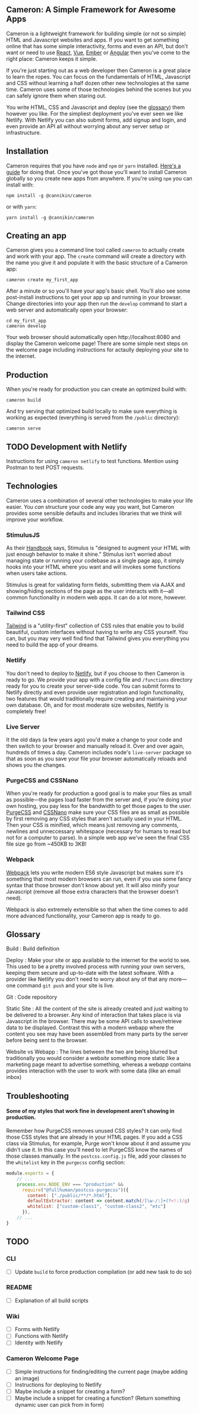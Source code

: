 ## Cameron: A Simple Framework for Awesome Apps

Cameron is a lightweight framework for building simple (or not so simple) HTML and Javascript websites and apps. If you want to get something online that has some simple interactivity, forms and even an API, but don't want or need to use [React](https://reactjs.org/), [Vue](https://vuejs.org/), [Ember](https://emberjs.com/) or [Angular](https://angular.io/) then you've come to the right place: Cameron keeps it simple.

If you're just starting out as a web developer then Cameron is a great place to learn the ropes. You can focus on the fundamentals of HTML, Javascript and CSS without learning a half dozen other new technologies at the same time. Cameron uses some of those technologies behind the scenes but you can safely ignore them when staring out.

You write HTML, CSS and Javascript and deploy (see the [glossary](#glossary)) them however you like. For the simpliest deployment you've ever seen we like Netlify. With Netlify you can also submit forms, add signup and login, and even provide an API all without worrying about any server setup or infrastructure.

## Installation

Cameron requires that you have `node` and `npm` or `yarn` installed. [Here's a guide]() for doing that. Once you've got those you'll want to install Cameron globally so you create new apps from anywhere. If you're using `npm` you can install with:

    npm install -g @cannikin/cameron

or with `yarn`:

    yarn install -g @cannikin/cameron

## Creating an app

Cameron gives you a command line tool called `cameron` to actually create and work with your app. The `create` command will create a directory with the name you give it and populate it with the basic structure of a Cameron app:

    cameron create my_first_app

After a minute or so you'll have your app's basic shell. You'll also see some post-install instructions to get your app up and running in your browser. Change directories into your app then run the `develop` command to start a web server and automatically open your browser:

    cd my_first_app
    cameron develop

Your web browser should automatically open http://localhost:8080 and display the Cameron welcome page! There are some simple next steps on the welcome page including instructions for actaully deploying your site to the internet.

## Production

When you're ready for production you can create an optimized build with:

    cameron build

And try serving that optimized build locally to make sure everything is working as expected (everything is served from the `/public` directory):

    cameron serve

## TODO Development with Netlify

Instructions for using `cameron netlify` to test functions. Mention using Postman to test POST requests.

## Technologies

Cameron uses a combination of several other technologies to make your life easier. You *can* structure your code any way you want, but Cameron provides some sensible defaults and includes libraries that we think will improve your workflow.

### StimulusJS

As their [Handbook](https://stimulusjs.org) says, Stimulus is "designed to augment your HTML with just enough behavior to make it shine." Stimulus isn't worried about managing state or running your codebase as a single page app, it simply hooks into your HTML where you want and will invokes some functions when users take actions.

Stimulus is great for validating form fields, submitting them via AJAX and showing/hiding sections of the page as the user interacts with it—all common functionality in modern web apps. It can do a lot more, however.

### Tailwind CSS

[Tailwind](https://tailwindcss.com) is a "utility-first" collection of CSS rules that enable you to build beautiful, custom interfaces without having to write any CSS yourself. You can, but you may very well find find that Tailwind gives you everything you need to build the app of your dreams.

### Netlify

You don't need to deploy to [Netlify](https://netlify.com), but if you choose to then Cameron is ready to go. We provide your app with a config file and `/functions` directory ready for you to create your server-side code. You can submit forms to Netlify directly and even provide user registration and login functionality, two features that would traditionally require creating and maintaining your own database. Oh, and for most moderate size websites, Netlify is completely free!

### Live Server

It the old days (a few years ago) you'd make a change to your code and then switch to your browser and manually reload it. Over and over again, hundreds of times a day. Cameron includes node's `live-server` package so that as soon as you save your file your browser automatically reloads and shows you the changes.

### PurgeCSS and CSSNano

When you're ready for production a good goal is to make your files as small as possible—the pages load faster from the server and, if you're doing your own hosting, you pay less for the bandwidth to get those pages to the user. [PurgeCSS]() and [CSSNano]() make sure your CSS files are as small as possible by first removing any CSS styles that aren't actually used in your HTML. Then your CSS is minified, which means just removing any comments, newlines and unneccessary whitespace (necessary for humans to read but not for a computer to parse). In a simple web app we've seen the final CSS file size go from ~450KB to 3KB!

### Webpack

[Webpack]() lets you write modern ES6 style Javascript but makes sure it's something that most modern browsers can run, even if you use some fancy syntax that those browser don't know about yet. It will also minify your Javascript (remove all those extra characters that the browser doesn't need).

Webpack is also extremely extensible so that when the time comes to add more advanced functionality, your Cameron app is ready to go.

## Glossary

Build
: Build definition

Deploy
: Make your site or app available to the internet for the world to see. This used to be a pretty involved process with running your own servers, keeping them secure and up-to-date with the latest software. With a provider like Netlify you don't need to worry about any of that any more—one command `git push` and your site is live.

Git
: Code repository

Static Site
: All the content of the site is already created and just waiting to be delivered to a browser. Any kind of interaction that takes place is via Javascript in the browser. There may be some API calls to save/retrieve data to be displayed. Contrast this with a modern webapp where the content you see may have been assembled from many parts by the server before being sent to the browser.

Website vs Webapp
: The lines between the two are being blurred but traditionally you would consider a web*site* something more static like a marketing page meant to advertise something, whereas a web*app* contains provides interaction with the user to work with some data (like an email inbox)

## Troubleshooting

#### Some of my styles that work fine in development aren't showing in production.

Remember how PurgeCSS removes unused CSS styles? It can only find those CSS styles that are already in your HTML pages. If you add a CSS class via Stimulus, for example, Purge won't know about it and assume you didn't use it. In this case you'll need to let PurgeCSS know the names of those classes manually. In the `postcss.config.js` file, add your classes to the `whitelist` key in the `purgecss` config section:

```javascript
module.exports = {
    // ...
    process.env.NODE_ENV === "production" &&
      require("@fullhuman/postcss-purgecss")({
        content: ["./public/**/*.html"],
        defaultExtractor: content => content.match(/[\w-/:]+(?<!:)/g) || [],
        whitelist: ["custom-class1", "custom-class2", "etc"]
      }),
    // ...
}
```

## TODO

### CLI

* [ ] Update `build` to force production compilation (or add new task to do so)

### README

* [ ] Explanation of all build scripts

### Wiki

* [ ] Forms with Netlify
* [ ] Functions with Netlify
* [ ] Identity with Netlify

### Cameron Welcome Page

* [ ] Simple instructions for finding/editing the current page (maybe adding an image)
* [ ] Instructions for deploying to Netlify
* [ ] Maybe include a snippet for creating a form?
* [ ] Maybe include a snippet for creating a function? (Return something dynamic user can pick from in form)
